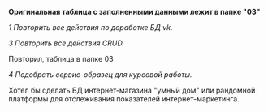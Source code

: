 **Оригинальная таблица с заполненными данными лежит в папке "03"**

_1 Повторить все действия по доработке БД vk._

_3 Повторить все действия CRUD._

Повторил, таблица в папке 03


_4 Подобрать сервис-образец для курсовой работы._

Хотел бы сделать БД интернет-магазина "умный дом" или рандомной платформы для отслеживания показателей интернет-маркетинга.
